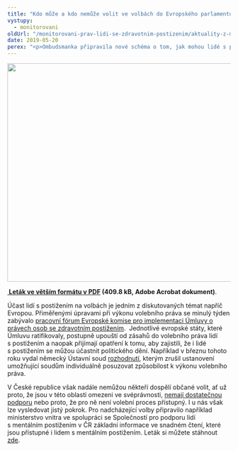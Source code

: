 ```yaml
---
title: "Kdo může a kdo nemůže volit ve volbách do Evropského parlamentu?"
vystupy:
  - monitorovani
oldUrl: "/monitorovani-prav-lidi-se-zdravotnim-postizenim/aktuality-z-monitorovani/aktuality-z-monitorovani-2019/kdo-muze-a-kdo-nemuze-volit-ve-volbach-do-evropskeho-parlamentu/"
date: 2019-05-20
perex: "<p>Ombudsmanka připravila nové schéma o tom, jak mohou lidé s postižením volit do Evropského parlamentu. Na rozdíl od voleb do obecního zastupitelstva mají v těchto volbách také možnost volit prostřednictvím voličského průkazu, pokud si přejí volit mimo svůj volební okrsek, například proto, že jejich běžná volební místnost není bezbariérová.     </p>"
---
```


<!-- imported from the old website -->

<p><img src="https://www.ochrance.cz/uploads/RTEmagicC_letak_volby_CRPD.png.png" width="640" height="492" alt="" /></p><p><b><a title="Otevření do nového okna" href="/uploads-import/CRPD/obrazky/Volby_a_lide_se_zdravotnim_postizenim_EP.pdf" target="_blank"> Leták ve větším formátu v PDF</a> (409.8 kB, Adobe Acrobat dokument)</b>.</p><p>Účast lidí s postižením na volbách je jedním z diskutovaných témat napříč Evropou. Přiměřenými úpravami při výkonu volebního práva se minulý týden zabývalo <a href="https://ec.europa.eu/social/main.jsp?langId=en&amp;catId=88&amp;eventsId=1400&amp;furtherEvents=yes" target="_blank">pracovní fórum Evropské komise pro implementaci Úmluvy o právech osob se zdravotním postižením</a>.  Jednotlivé evropské státy, které Úmluvu ratifikovaly, postupně upouští od zásahů do volebního práva lidí s postižením a naopak přijímají opatření k tomu, aby zajistili, že i lidé s postižením se můžou účastnit politického dění. Například v březnu tohoto roku vydal německý Ústavní soud <a href="https://www.bundesverfassungsgericht.de/SharedDocs/Pressemitteilungen/DE/2019/bvg19-013.html" target="_blank">rozhodnutí</a>, kterým zrušil ustanovení umožňující soudům individuálně posuzovat způsobilost k výkonu volebního práva. </p> <p>V České republice však nadále nemůžou někteří dospělí občané volit, ať už proto, že jsou v této oblasti omezeni ve svéprávnosti, <a href="https://www.ceska-justice.cz/2019/02/ombudsmanka-nekteri-lide-domovech-nevedeli-ze-jsou-volby/" target="_blank">nemají dostatečnou podporu</a> nebo proto, že pro ně není volební proces přístupný. I u nás však lze vysledovat jistý pokrok. Pro nadcházející volby připravilo například ministerstvo vnitra ve spolupráci se Společností pro podporu lidí s mentálním postižením v ČR základní informace ve snadném čtení, které jsou přístupné i lidem s mentálním postižením. Leták si můžete stáhnout <a href="https://www.mvcr.cz/clanek/volby-volby-do-evropskeho-parlamentu.aspx" target="_blank">zde</a>. </p><br />
